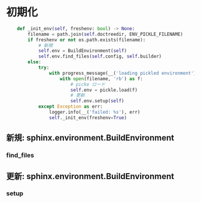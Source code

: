 # 初期化

```py
    def _init_env(self, freshenv: bool) -> None:
        filename = path.join(self.doctreedir, ENV_PICKLE_FILENAME)
        if freshenv or not os.path.exists(filename):
            # 新規
            self.env = BuildEnvironment(self)
            self.env.find_files(self.config, self.builder)
        else:
            try:
                with progress_message(__('loading pickled environment')):
                    with open(filename, 'rb') as f:
                        # picke ロード
                        self.env = pickle.load(f)
                        # 更新
                        self.env.setup(self)
            except Exception as err:
                logger.info(__('failed: %s'), err)
                self._init_env(freshenv=True)
```

## 新規: sphinx.environment.BuildEnvironment

### find_files

## 更新: sphinx.environment.BuildEnvironment

### setup
